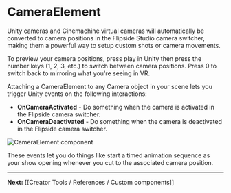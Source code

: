# CameraElement

Unity cameras and Cinemachine virtual cameras will automatically be converted to camera positions in the
Flipside Studio camera switcher, making them a powerful way to setup custom shots or camera movements.

To preview your camera positions, press play in Unity then press the number keys (1, 2, 3, etc.) to switch
between camera positions. Press 0 to switch back to mirroring what you're seeing in VR.

Attaching a CameraElement to any Camera object in your scene lets you trigger Unity events on the following
interactions:

* **OnCameraActivated** - Do something when the camera is activated in the Flipside camera switcher.
* **OnCameraDeactivated** - Do something when the camera is deactivated in the Flipside camera switcher.

![CameraElement component](https://www.flipsidexr.com/files/docs/screenshots/camera-events.png)

These events let you do things like start a timed animation sequence as your show opening whenever you cut
to the associated camera position.

---

**Next:** [[Creator Tools / References / Custom components]]
